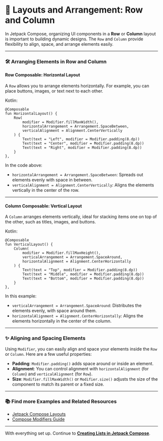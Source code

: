 #  🧩 **Layouts and Arrangement: Row and Column**

In Jetpack Compose, organizing UI components in a **Row** or **Column** layout is important to building dynamic designs. The `Row` and `Column` provide flexibility to align, space, and arrange elements easily.

---

### 🛠️ **Arranging Elements in Row and Column**

#### **Row Composable**: Horizontal Layout
A `Row` allows you to arrange elements horizontally. For example, you can place buttons, images, or text next to each other.

Kotlin:
```
@Composable
fun HorizontalLayout() {
    Row(
        modifier = Modifier.fillMaxWidth(),
        horizontalArrangement = Arrangement.SpaceBetween,
        verticalAlignment = Alignment.CenterVertically
    ) {
        Text(text = "Left", modifier = Modifier.padding(8.dp))
        Text(text = "Center", modifier = Modifier.padding(8.dp))
        Text(text = "Right", modifier = Modifier.padding(8.dp))
    }
},
```
In the code above:

- `horizontalArrangement = Arrangement.SpaceBetween`: Spreads out elements evenly with space in between.
- `verticalAlignment = Alignment.CenterVertically`: Aligns the elements vertically in the center of the row.

---

#### **Column Composable**: Vertical Layout
A `Column` arranges elements vertically, ideal for stacking items one on top of the other, such as titles, images, and buttons.

Kotlin:
```
@Composable
fun VerticalLayout() {
    Column(
        modifier = Modifier.fillMaxHeight(),
        verticalArrangement = Arrangement.SpaceAround,
        horizontalAlignment = Alignment.CenterHorizontally
    ) {
        Text(text = "Top", modifier = Modifier.padding(8.dp))
        Text(text = "Middle", modifier = Modifier.padding(8.dp))
        Text(text = "Bottom", modifier = Modifier.padding(8.dp))
    }
},
```
In this example:

- `verticalArrangement = Arrangement.SpaceAround`: Distributes the elements evenly, with space around them.
- `horizontalAlignment = Alignment.CenterHorizontally`: Aligns the elements horizontally in the center of the column.

---

### ✨ **Aligning and Spacing Elements**
Using `Modifier`, you can easily align and space your elements inside the `Row` or `Column`. Here are a few useful properties:

- **Padding**: `Modifier.padding()` adds space around or inside an element.
- **Alignment**: You can control alignment with `horizontalAlignment` (for `Column`) and `verticalAlignment` (for `Row`).
- **Size**: `Modifier.fillMaxWidth()` or `Modifier.size()` adjusts the size of the component to match its parent or a fixed size.

---

### 📚 **Find more Examples and Related Resources**

- [Jetpack Compose Layouts](https://developer.android.com/develop/ui/compose/layouts)
- [Compose Modifiers Guide](https://developer.android.com/develop/ui/compose/modifiers)

---

With everything set up. Continue to **[Creating Lists in Jetpack Compose](list.md)**.

